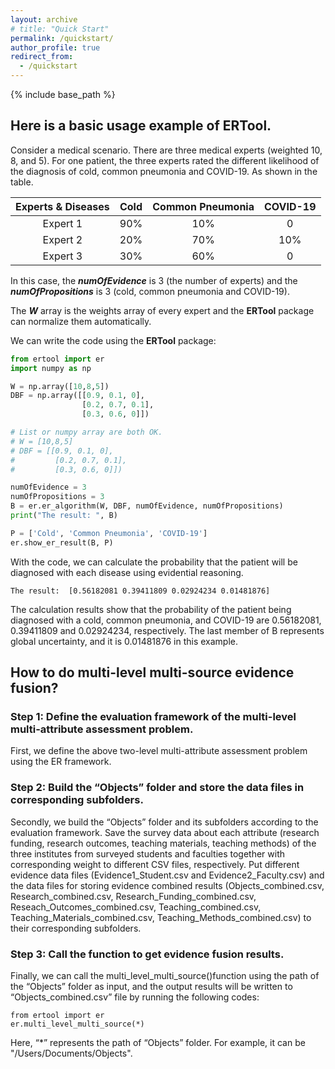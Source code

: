 ```yaml
---
layout: archive
# title: "Quick Start"
permalink: /quickstart/
author_profile: true
redirect_from:
  - /quickstart
---
```

{% include base_path %}

## Here is a basic usage example of **ERTool**.

Consider a medical scenario. 
There are three medical experts (weighted 10, 8, and 5). For one patient, the three experts rated the different likelihood of the diagnosis of cold, common pneumonia and COVID-19. As shown in the table.

| Experts & Diseases | Cold | Common Pneumonia | COVID-19 |
| :---:        |    :----:   |  :---: |  :---: |
| Expert 1 | 90% | 10% | 0 |
| Expert 2 | 20% | 70% | 10% |
| Expert 3 | 30% | 60% | 0 |

In this case, the ***numOfEvidence*** is 3 (the number of experts) and the ***numOfPropositions*** is 3 (cold, common pneumonia and COVID-19).

The ***W*** array is the weights array of every expert and the **ERTool** package can normalize them automatically.

We can write the code using the **ERTool** package:

```python
from ertool import er
import numpy as np

W = np.array([10,8,5])
DBF = np.array([[0.9, 0.1, 0], 
                [0.2, 0.7, 0.1], 
                [0.3, 0.6, 0]])

# List or numpy array are both OK.
# W = [10,8,5]
# DBF = [[0.9, 0.1, 0], 
#         [0.2, 0.7, 0.1], 
#         [0.3, 0.6, 0]])

numOfEvidence = 3
numOfPropositions = 3
B = er.er_algorithm(W, DBF, numOfEvidence, numOfPropositions)
print("The result: ", B)

P = ['Cold', 'Common Pneumonia', 'COVID-19']
er.show_er_result(B, P)
```
With the code, we can calculate the probability that the patient will be diagnosed with each disease using evidential reasoning.

```
The result:  [0.56182081 0.39411809 0.02924234 0.01481876]
```
The calculation results show that the probability of the patient being diagnosed with a cold, common pneumonia, and COVID-19 are 0.56182081, 0.39411809 and 0.02924234, respectively. The last member of B represents global uncertainty, and it is 0.01481876 in this example.

## How to do multi-level multi-source evidence fusion?

### Step 1: Define the evaluation framework of the multi-level multi-attribute assessment problem.
First, we define the above two-level multi-attribute assessment problem using the ER framework.

### Step 2: Build the “Objects” folder and store the data files in corresponding subfolders.
Secondly, we build the “Objects” folder and its subfolders according to the evaluation framework. Save the survey data about each attribute (research funding, research outcomes, teaching materials, teaching methods) of the three institutes from surveyed students and faculties together with corresponding weight to different CSV files, respectively. Put different evidence data files (Evidence1_Student.csv and Evidence2_Faculty.csv) and the data files for storing evidence combined results (Objects_combined.csv, Research_combined.csv, Research_Funding_combined.csv, Reseach_Outcomes_combined.csv, Teaching_combined.csv, Teaching_Materials_combined.csv, Teaching_Methods_combined.csv) to their corresponding subfolders.

### Step 3: Call the function to get evidence fusion results.
Finally, we can call the multi_level_multi_source()function using the path of the “Objects” folder as input, and the output results will be written to “Objects_combined.csv” file by running the following codes:
```
from ertool import er
er.multi_level_multi_source(*)
```
Here, “*” represents the path of “Objects” folder. For example, it can be "/Users/Documents/Objects".